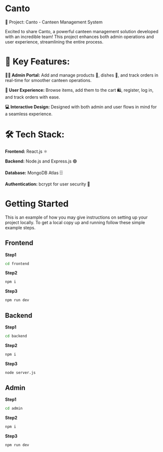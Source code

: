 
# Canto
🚀 Project: Canto - Canteen Management System

Excited to share Canto, a powerful canteen management solution developed with an incredible team! This project enhances both admin operations and user experience, streamlining the entire process.

# 🔧 Key Features:

**👨‍💻 Admin Portal:** Add and manage products 🍕, dishes 🍲, and track orders in real-time for smoother canteen operations.

**🛒 User Experience:** Browse items, add them to the cart 🛍️, register, log in, and track orders with ease.

**💻 Interactive Design:** Designed with both admin and user flows in mind for a seamless experience.

# 🛠️ Tech Stack:

**Frontend:** React.js ⚛️

**Backend:** Node.js and Express.js 🟢

**Database:** MongoDB Atlas 🗄️

**Authentication:** bcrypt for user security 🔐


<!-- GETTING STARTED -->
# Getting Started

This is an example of how you may give instructions on setting up your project locally.
To get a local copy up and running follow these simple example steps.

## Frontend
**Step1**
```sh 
cd frontend
```

**Step2**
```sh 
npm i
```

**Step3**
```sh 
npm run dev
```


## Backend
**Step1**
```sh 
cd backend
```

**Step2**
```sh 
npm i
```

**Step3**
```sh 
node server.js
```

## Admin
**Step1**
```sh 
cd admin
```

**Step2**
```sh 
npm i
```

**Step3**
```sh 
npm run dev
```


